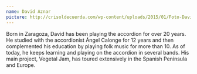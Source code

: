 ```yaml
---
name: David Aznar
picture: http://crisoldecuerda.com/wp-content/uploads/2015/01/Foto-David-Aznar.jpg
---
```


Born in Zaragoza, David has been playing the accordion for over 20 years. He studied with the accordionist Ángel Calonge for 12 years and then complemented his education by playing folk music for more than 10. As of today, he keeps learning and playing on the accordion in several bands. His main project, Vegetal Jam, has toured extensively in the Spanish Peninsula and Europe.
